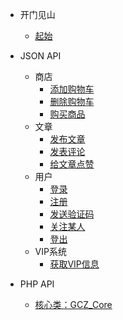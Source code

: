 - 开门见山

  - [起始](README.md)

- JSON API
  - 商店
    - [添加购物车](API/JSON/GaddCharts.md)
    - [删除购物车](/API/JSON/GdelCharts.md)
    - [购买商品](/_404.md)
  - 文章
    - [发布文章](/_404.md)
    - [发表评论](/_404.md)
    - [给文章点赞](/_404.md)
  - 用户
    - [登录](/_404.md)
    - [注册](/_404.md)
    - [发送验证码](/_404.md)
    - [关注某人](/_404.md)
    - [登出](/_404.md)
  - VIP系统
    - [获取VIP信息](/_404.md)

- PHP API
  - [核心类：GCZ_Core](/_404.md)